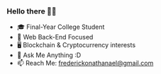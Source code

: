 ### Hello there 👋😃

* 🎓 Final-Year College Student
* 🔭 Web Back-End Focused
* 🖥 Blockchain & Cryptocurrency interests
* 💬 Ask Me Anything :D
* 📫 Reach Me: frederickonathanael@gmail.com
